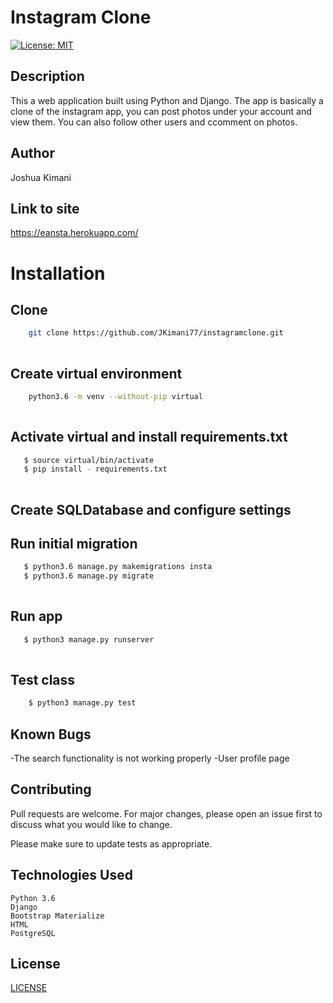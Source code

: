 # Instagram Clone
[![License: MIT](https://img.shields.io/badge/License-MIT-yellow.svg)](https://opensource.org/licenses/MIT)


## Description
This a web application built using Python and Django. The app is basically a clone of the instagram app, you can post photos under your account and view them. You can also follow other users and ccomment on photos.


## Author

Joshua Kimani

## Link to site
https://eansta.herokuapp.com/

# Installation

## Clone
    
```bash
    git clone https://github.com/JKimani77/instagramclone.git
    
```
##  Create virtual environment
```bash
    python3.6 -m venv --without-pip virtual
    
```
## Activate virtual and install requirements.txt
```bash
   $ source virtual/bin/activate
   $ pip install - requirements.txt
    
```
## Create SQLDatabase and configure settings


## Run initial migration
```bash
   $ python3.6 manage.py makemigrations insta
   $ python3.6 manage.py migrate
    
```


## Run app
```bash
   $ python3 manage.py runserver
    
```

## Test class

```bash
    $ python3 manage.py test
```

## Known Bugs
-The search functionality is not working properly
-User profile page

## Contributing

Pull requests are welcome. For major changes, please open an issue first to discuss what you would like to change.

Please make sure to update tests as appropriate.

## Technologies Used
    
    Python 3.6
    Django
    Bootstrap Materialize
    HTML
    PostgreSQL



## License
[LICENSE](LICENSE)
